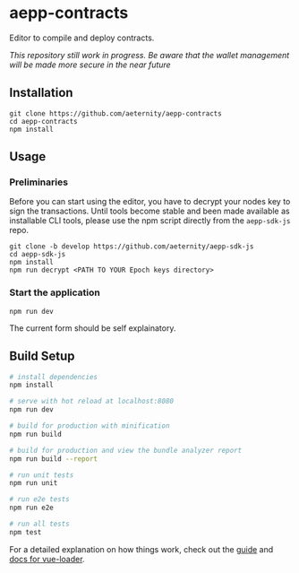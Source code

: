 # aepp-contracts

Editor to compile and deploy contracts.

*This repository still work in progress. Be aware that the wallet management will be made more secure in the near future*

## Installation

```
git clone https://github.com/aeternity/aepp-contracts
cd aepp-contracts
npm install
```

## Usage

### Preliminaries

Before you can start using the editor, you have to decrypt your nodes key to sign the transactions. Until tools become stable and been made available as installable CLI tools, please use the npm script directly from the `aepp-sdk-js` repo.

```
git clone -b develop https://github.com/aeternity/aepp-sdk-js
cd aepp-sdk-js
npm install
npm run decrypt <PATH TO YOUR Epoch keys directory>
```
### Start the application

```
npm run dev
```

The current form should be self explainatory. 

## Build Setup

``` bash
# install dependencies
npm install

# serve with hot reload at localhost:8080
npm run dev

# build for production with minification
npm run build

# build for production and view the bundle analyzer report
npm run build --report

# run unit tests
npm run unit

# run e2e tests
npm run e2e

# run all tests
npm test
```

For a detailed explanation on how things work, check out the [guide](http://vuejs-templates.github.io/webpack/) and [docs for vue-loader](http://vuejs.github.io/vue-loader).
